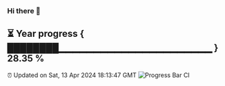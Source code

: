 ### Hi there 👋
⏳ Year progress { ████████▁▁▁▁▁▁▁▁▁▁▁▁▁▁▁▁▁▁▁▁▁▁ } 28.35 %
---
⏰ Updated on Sat, 13 Apr 2024 18:13:47 GMT
![Progress Bar CI](https://github.com/liununu/liununu/workflows/Progress%20Bar%20CI/badge.svg)

